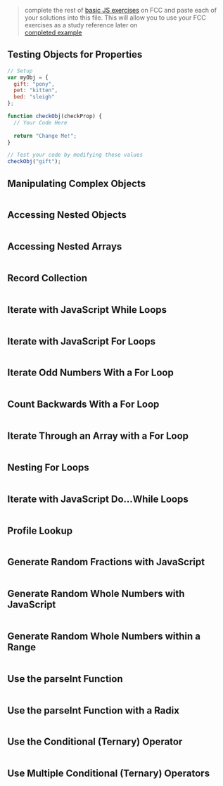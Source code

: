 > complete the rest of [basic JS exercises](https://learn.freecodecamp.org/javascript-algorithms-and-data-structures/basic-javascript) on FCC and paste each of your solutions into this file.  This will allow you to use your FCC exercises as a study reference later on  
> [completed example](https://github.com/AlfiYusrina/hyf-javascript1/blob/master/week1/freecode_camp_solutions.MD) 


## Testing Objects for Properties
```js
// Setup
var myObj = {
  gift: "pony",
  pet: "kitten",
  bed: "sleigh"
};

function checkObj(checkProp) {
  // Your Code Here
  
  return "Change Me!";
}

// Test your code by modifying these values
checkObj("gift");
```
## Manipulating Complex Objects
```js

```
## Accessing Nested Objects
```js

```
## Accessing Nested Arrays
```js

```
## Record Collection
```js

```
## Iterate with JavaScript While Loops
```js

```
## Iterate with JavaScript For Loops
``` js

```
## Iterate Odd Numbers With a For Loop
```js

```
## Count Backwards With a For Loop
```js

```
## Iterate Through an Array with a For Loop
```js

```
## Nesting For Loops
```js

```
## Iterate with JavaScript Do...While Loops
```js

```
## Profile Lookup
```js

```
## Generate Random Fractions with JavaScript
```js

```
## Generate Random Whole Numbers with JavaScript
```js

```
## Generate Random Whole Numbers within a Range
```js

```
## Use the parseInt Function
```js

```
## Use the parseInt Function with a Radix
```js

```
## Use the Conditional (Ternary) Operator
```js

```
## Use Multiple Conditional (Ternary) Operators
```js

```

